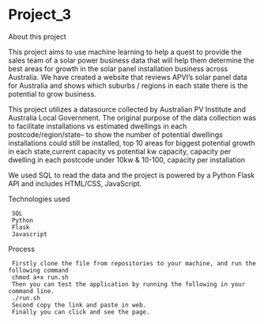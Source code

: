 # Project_3

About this project


This project aims to use machine learning to help a quest to provide the sales team of a solar power business data that will help them determine the best areas for growth in the solar panel installation business across Australia. We have created a website that reviews APVI’s solar panel data for Australia and shows which suburbs / regions in each state there is the potential to grow business.
 
This project utilizes a datasource collected by Australian PV Institute and Australia Local Government. The original purpose of the data collection was to facilitate installations vs estimated dwellings in each postcode/region/state– to show the number of potential dwellings installations could still be installed, top 10 areas for biggest potential growth in each state,current capacity vs potential kw capacity, capacity per dwelling in each postcode under 10kw & 10-100, capacity per installation

We used SQL to read the data and the project is powered by a Python Flask API and includes HTML/CSS, JavaScript.

Technologies used

     SQL
     Python
     Flask
     Javascript

Process


     Firstly clone the file from repositories to your machine, and run the following command
     chmod a+x run.sh
     Then you can test the application by running the following in your command line.
     ./run.sh
     Second copy the link and paste in web.
     Finally you can click and see the page.




  

